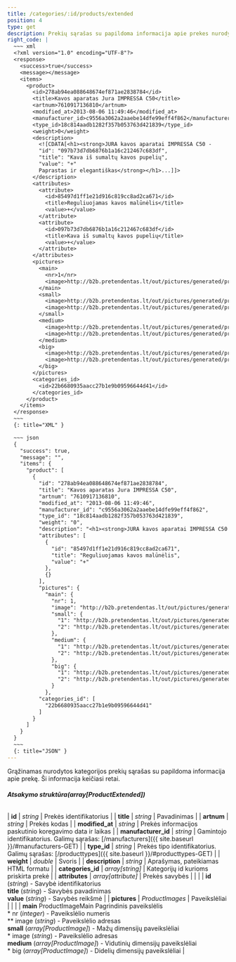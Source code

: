 ```yaml
---
title: /categories/:id/products/extended
position: 4
type: get
description: Prekių sąrašas su papildoma informacija apie prekes nurodytoje kategorijoje
right_code: |
  ~~~ xml
  <?xml version="1.0" encoding="UTF-8"?>
  <response>
    <success>true</success>
    <message></message>
    <items>
      <product>
        <id>278ab94ea088648674ef871ae2838784</id>
        <title>Kavos aparatas Jura IMPRESSA C50</title>
        <artnum>7610917136810</artnum>
        <modified_at>2013-08-06 11:49:46</modified_at>
        <manufacturer_id>c9556a3062a2aaebe14dfe99eff4f862</manufacturer_id>
        <type_id>18c814aadb1282f357b053763d421839</type_id>
        <weight>0</weight>
        <description>
          <![CDATA[<h1><strong>JURA kavos aparatai IMPRESSA C50 -
          "id": "097b73d7db6876b1a16c212467c683df",
          "title": "Kava iš sumaltų kavos pupelių",
          "value": "+"
          Paprastas ir elegantiškas</strong></h1>...]]>
        </description>
        <attributes>
          <attribute>
            <id>85497d1ff1e21d916c819cc8ad2ca671</id>
            <title>Reguliuojamas kavos malūnėlis</title>
            <value>+</value>
          </attribute>
          <attribute>
            <id>097b73d7db6876b1a16c212467c683df</id>
            <title>Kava iš sumaltų kavos pupelių</title>
            <value>+</value>
          </attribute>
        </attributes>
        <pictures>
          <main>
            <nr>1</nr>
            <image>http://b2b.pretendentas.lt/out/pictures/generated/product/1/382_382_75/impressac50black_1.png</image>
          </main>
          <small>
            <image>http://b2b.pretendentas.lt/out/pictures/generated/product/1/76_76_75/impressac50black_1.png</image>
            <image>http://b2b.pretendentas.lt/out/pictures/generated/product/2/76_76_75/impressac50black_2.png</image>
          </small>
          <medium>
            <image>http://b2b.pretendentas.lt/out/pictures/generated/product/1/382_382_75/impressac50black_1.png</image>
            <image>http://b2b.pretendentas.lt/out/pictures/generated/product/2/382_382_75/impressac50black_2.png</image>
          </medium>
          <big>
            <image>http://b2b.pretendentas.lt/out/pictures/generated/product/1/665_665_75/impressac50black_1.png</image>
            <image>http://b2b.pretendentas.lt/out/pictures/generated/product/2/665_665_75/impressac50black_2.png</image>
          </big>
        </pictures>
        <categories_id>
          <id>22b6680935aacc27b1e9b09596644d41</id>
        </categories_id>
      </product>
    </items>
  </response>
  ~~~
  {: title="XML" }

  ~~~ json
  {
    "success": true,
    "message": "",
    "items": {
      "product": [
        {
          "id": "278ab94ea088648674ef871ae2838784",
          "title": "Kavos aparatas Jura IMPRESSA C50",
          "artnum": "7610917136810",
          "modified_at": "2013-08-06 11:49:46",
          "manufacturer_id": "c9556a3062a2aaebe14dfe99eff4f862",
          "type_id": "18c814aadb1282f357b053763d421839",
          "weight": "0",
          "description": "<h1><strong>JURA kavos aparatai IMPRESSA C50 - Paprastas ir elegantiškas<\/strong><\/h1>...",
          "attributes": [
            {
              "id": "85497d1ff1e21d916c819cc8ad2ca671",
              "title": "Reguliuojamas kavos malūnėlis",
              "value": "+"
            },
            {}
          ],
          "pictures": {
            "main": {
              "nr": 1,
              "image": "http://b2b.pretendentas.lt/out/pictures/generated/product/1/382_382_75/impressac50black_1.png"},
              "small": {
                "1": "http://b2b.pretendentas.lt/out/pictures/generated/product/2/76_76_75/impressac50black_1.png",
                "2": "http://b2b.pretendentas.lt/out/pictures/generated/product/2/76_76_75/impressac50black_2.png"
              },
              "medium": {
                "1": "http://b2b.pretendentas.lt/out/pictures/generated/product/2/382_382_75/impressac50black_1.png",
                "2": "http://b2b.pretendentas.lt/out/pictures/generated/product/2/382_382_75/impressac50black_2.png"
              },
              "big": {
                "1": "http://b2b.pretendentas.lt/out/pictures/generated/product/2/665_665_75/impressac50black_1.png",
                "2": "http://b2b.pretendentas.lt/out/pictures/generated/product/2/665_665_75/impressac50black_2.png"
              }
            },
          "categories_id": [
            "22b6680935aacc27b1e9b09596644d41"
          ]
        }
      ]
    }
  }
  ~~~
  {: title="JSON" }
---
```

Grąžinamas nurodytos kategorijos prekių sąrašas su papildoma informacija apie prekę. Ši informacija keičiasi retai.

###### **Atsakymo struktūra(array[ProductExtended])**

| **id** | *string* | Prekės identifikatorius |
| **title** | *string* | Pavadinimas |
| **artnum** | *string* | Prekės kodas |
| **modified_at** | *string* | Prekės informacijos paskutinio koregavimo data ir laikas |
| **manufacturer_id** | *string* | Gamintojo identifikatorius. Galimų sąrašas: [/manufacturers]({{ site.baseurl }}/#manufacturers-GET) |
| **type_id** | *string* | Prekės tipo identifikatorius. Galimų sąrašas: [/producttypes]({{ site.baseurl }}/#producttypes-GET) |
| **weight** | *double* | Svoris |
| **description** | *string* | Aprašymas, pateikiamas HTML formatu |
| **categories_id** | *array[string]* | Kategorijų id kurioms priskirta prekė |
| **attributes** | *array[attribute]* | Prekės savybės |
| | | **id** (*string*) - Savybė identifikatorius <br>**title** (*string*) - Savybės pavadinimas <br>**value** (*string*) - Savybės reikšmė |
| **pictures** | *ProductImages* | Paveikslėliai |
| | | **main** ProductImageMain  Pagrindinis paveikslėlis <br>* nr (*integer*) - Paveikslėlio numeris <br>** image (*string*) - Paveikslėlio adresas <br>**small** (*array[ProductImage]*) - Mažų dimensijų paveikslėliai <br>* image (*string*) - Paveikslėlio adresas <br>**medium** (*array[ProductImage]*) - Vidutinių dimensijų paveikslėliai <br>* big (*array[ProductImage]*) - Didelių dimensijų paveikslėliai |
